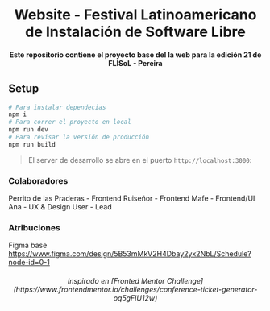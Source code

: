 <h1 align="center">
  Website - Festival Latinoamericano de Instalación de Software Libre
</h1>

<h4 align="center">
  Este repositorio contiene el proyecto base del la web para la edición 21 de FLISoL - Pereira
</h4>

## Setup

```bash
# Para instalar dependecias
npm i
# Para correr el proyecto en local
npm run dev
# Para revisar la versión de producción
npm run build
```

> El server de desarrollo se abre en el puerto `http://localhost:3000`:

### Colaboradores

Perrito de las Praderas - Frontend
Ruiseñor - Frontend
Mafe - Frontend/UI
Ana - UX & Design
User - Lead

### Atribuciones

Figma base
https://www.figma.com/design/5B53mMkV2H4Dbay2yx2NbL/Schedule?node-id=0-1

<h6 align="center">
  Inspirado en [Fronted Mentor Challenge](https://www.frontendmentor.io/challenges/conference-ticket-generator-oq5gFIU12w)
</h6>



